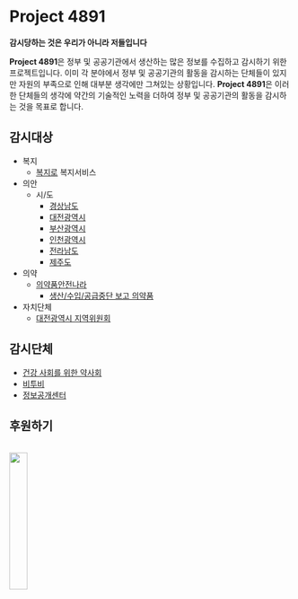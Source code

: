 # Project 4891

**감시당하는 것은 우리가 아니라 저들입니다**

**Project 4891**은 정부 및 공공기관에서 생산하는 많은 정보를 수집하고 감시하기 위한 프로젝트입니다. 이미 각 분야에서 정부 및 공공기관의 활동을 감시하는 단체들이 있지만 자원의 부족으로 인해 대부분 생각에만 그쳐있는 상황입니다. **Project 4891**은 이러한 단체들의 생각에 약간의 기술적인 노력을 더하여 정부 및 공공기관의 활동을 감시하는 것을 목표로 합니다.

## 감시대상

- 복지
  - [복지로](https://www.bokjiro.go.kr) 복지서비스
- 의안
  - 시/도
    - [경상남도](https://council.gyeongnam.go.kr)
    - [대전광역시](https://council.daejeon.go.kr)
    - [부산광역시](https://council.busan.go.kr)
    - [인천광역시](https://www.icouncil.go.kr/)
    - [전라남도](https://bill.jnassembly.go.kr)
    - [제주도](https://www.council.jeju.kr)
- 의약
  - [의약품안전나라](https://nedrug.mfds.go.kr)
    - [생산/수입/공급중단 보고 의약품](https://nedrug.mfds.go.kr/pbp/CCBAF01)
- 자치단체
  - [대전광역시 지역위원회](https://www.daejeon.go.kr/drh/acm/drhAcmBoardList.do?menuSeq=6412)

## 감시단체

- [건강 사회를 위한 약사회](http://www.pharmacist.or.kr/)
- [비투비](https://btob.or.kr/)
- [정보공개센터](https://cfoi.or.kr/)

## 후원하기

<br />
<a href="https://www.buymeacoffee.com/pretty00butt" target="_blank">
  <img src="https://user-images.githubusercontent.com/1366161/156967861-490ed2cb-fa3c-4ef1-acee-6b7649ccdcf9.png" width="25%" />
</a>
